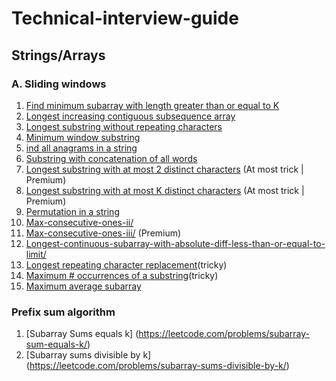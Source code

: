 # Technical-interview-guide

## Strings/Arrays
 ### A. Sliding windows
 1. [Find minimum subarray with length greater than or equal to K](https://leetcode.com/problems/minimum-size-subarray-sum/)
 2. [Longest increasing contiguous subsequence array](https://leetcode.com/problems/longest-continuous-increasing-subsequence/)
 3. [Longest substring without repeating characters](https://leetcode.com/problems/longest-substring-without-repeating-characters/)
 4. [Minimum window substring](https://leetcode.com/problems/minimum-window-substring/)
 5. [ind all anagrams in a string](https://leetcode.com/problems/find-all-anagrams-in-a-string/) 
 6. [Substring with concatenation of all words](https://leetcode.com/problems/substring-with-concatenation-of-all-words/)
 7. [Longest substring with at most 2 distinct characters](https://leetcode.com/problems/longest-substring-with-at-most-two-distinct-characters/) (At most trick | Premium) 
 8. [Longest substring with at most K distinct characters](https://leetcode.com/problems/longest-substring-with-at-most-k-distinct-characters/) (At most trick | Premium) 
 9. [Permutation in a string](https://leetcode.com/problems/permutation-in-string/)
 10. [Max-consecutive-ones-ii/](https://leetcode.com/problems/max-consecutive-ones-ii/) 
 11. [Max-consecutive-ones-iii/](https://leetcode.com/problems/max-consecutive-ones-iii/) (Premium) 
 12. [Longest-continuous-subarray-with-absolute-diff-less-than-or-equal-to-limit/](https://leetcode.com/problems/longest-continuous-subarray-with-absolute-diff-less-than-or-equal-to-limit/)
 13. [Longest repeating character replacement](https://leetcode.com/problems/max-consecutive-ones-ii/)(tricky)
 14. [Maximum # occurrences of a substring](https://leetcode.com/problems/max-consecutive-ones-iii/)(tricky)
 15. [Maximum average subarray](https://leetcode.com/problems/maximum-average-subarray-i/)
 
 ### Prefix sum algorithm
 1. [Subarray Sums equals k] (https://leetcode.com/problems/subarray-sum-equals-k/)
 2. [Subarray sums divisible by k] (https://leetcode.com/problems/subarray-sums-divisible-by-k/)